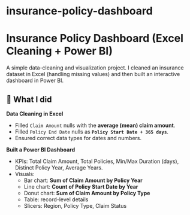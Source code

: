 # insurance-policy-dashboard

# Insurance Policy Dashboard (Excel Cleaning + Power BI)

A simple data-cleaning and visualization project. I cleaned an insurance dataset in Excel (handling missing values) and then built an interactive dashboard in Power BI.

## 🧰 What I did

**Data Cleaning in Excel**
- Filled `Claim Amount` nulls with the **average (mean) claim amount**.
- Filled `Policy End Date` nulls as **`Policy Start Date + 365 days`**.
- Ensured correct data types for dates and numbers.

**Built a Power BI Dashboard**
- KPIs: Total Claim Amount, Total Policies, Min/Max Duration (days), Distinct Policy Year, Average Years.
- Visuals: 
  - Bar chart: **Sum of Claim Amount by Policy Year**
  - Line chart: **Count of Policy Start Date by Year**
  - Donut chart: **Sum of Claim Amount by Policy Type**
  - Table: record-level details
  - Slicers: Region, Policy Type, Claim Status

